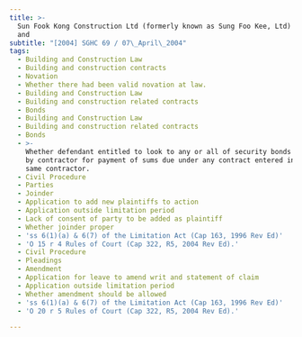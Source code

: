 ```yaml
---
title: >-
  Sun Fook Kong Construction Ltd (formerly known as Sung Foo Kee, Ltd) v Housing
  and
subtitle: "[2004] SGHC 69 / 07\_April\_2004"
tags:
  - Building and Construction Law
  - Building and construction contracts
  - Novation
  - Whether there had been valid novation at law.
  - Building and Construction Law
  - Building and construction related contracts
  - Bonds
  - Building and Construction Law
  - Building and construction related contracts
  - Bonds
  - >-
    Whether defendant entitled to look to any or all of security bonds furnished
    by contractor for payment of sums due under any contract entered into with
    same contractor.
  - Civil Procedure
  - Parties
  - Joinder
  - Application to add new plaintiffs to action
  - Application outside limitation period
  - Lack of consent of party to be added as plaintiff
  - Whether joinder proper
  - 'ss 6(1)(a) & 6(7) of the Limitation Act (Cap 163, 1996 Rev Ed)'
  - 'O 15 r 4 Rules of Court (Cap 322, R5, 2004 Rev Ed).'
  - Civil Procedure
  - Pleadings
  - Amendment
  - Application for leave to amend writ and statement of claim
  - Application outside limitation period
  - Whether amendment should be allowed
  - 'ss 6(1)(a) & 6(7) of the Limitation Act (Cap 163, 1996 Rev Ed)'
  - 'O 20 r 5 Rules of Court (Cap 322, R5, 2004 Rev Ed).'

---
```



